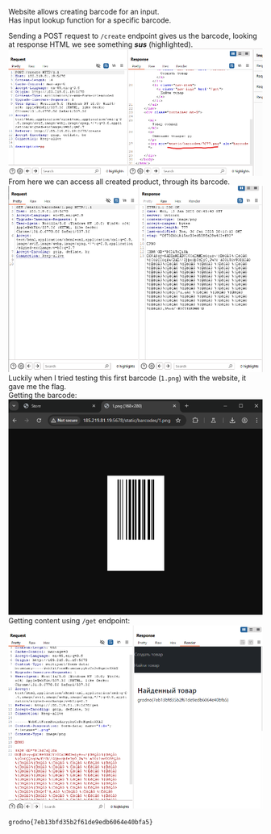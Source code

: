 Website allows creating barcode for an input.<br>
Has input lookup function for a specific barcode.<br>

Sending a POST request to `/create` endpoint gives us the barcode, looking at response HTML we see something ***sus*** (highlighted).<br>
![Pasted image 20250113140015.png](Pasted%20image%2020250113140015.png)<br>
From here we can access all created product, through its barcode.<br>
![600](Pasted%20image%2020250113140156.png)<br>
Luckily when I tried testing this first barcode (`1.png`) with the website, it gave me the flag.<br>
Getting the barcode:<br>
![Pasted image 20250113140600.png](Pasted%20image%2020250113140600.png)<br>
Getting content using `/get` endpoint:<br>
![Pasted image 20250113140844.png](Pasted%20image%2020250113140844.png)<br>

`grodno{7eb13bfd35b2f61de9edb6064e40bfa5}`